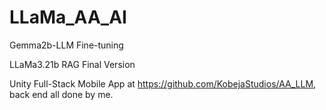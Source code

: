 # LLaMa_AA_AI

Gemma2b-LLM Fine-tuning

LLaMa3.21b RAG Final Version

Unity Full-Stack Mobile App at https://github.com/KobejaStudios/AA_LLM, back end all done by me.

